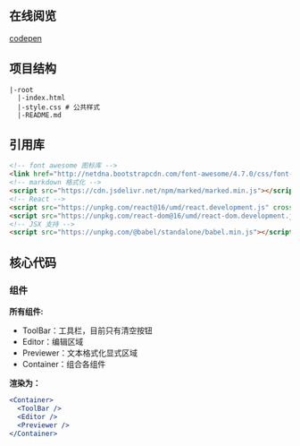 ## 在线阅览

[codepen](https://codepen.io/lizhiwen93/pen/bGGjJRM)

## 项目结构

```
|-root
  |-index.html
  |-style.css # 公共样式
  |-README.md
```


## 引用库

```html
<!-- font awesome 图标库 -->
<link href="http://netdna.bootstrapcdn.com/font-awesome/4.7.0/css/font-awesome.min.css" rel="stylesheet">
<!-- markdown 格式化 -->
<script src="https://cdn.jsdelivr.net/npm/marked/marked.min.js"></script>
<!-- React -->
<script src="https://unpkg.com/react@16/umd/react.development.js" crossorigin></script>
<script src="https://unpkg.com/react-dom@16/umd/react-dom.development.js" crossorigin></script>
<!-- JSX 支持 -->
<script src="https://unpkg.com/@babel/standalone/babel.min.js"></script>
```

## 核心代码

### 组件

**所有组件:**

+ ToolBar：工具栏，目前只有清空按钮
+ Editor：编辑区域
+ Previewer：文本格式化显式区域
+ Container：组合各组件

**渲染为：**

```jsx
<Container>
  <ToolBar />
  <Editor />
  <Previewer />
</Container>
```
